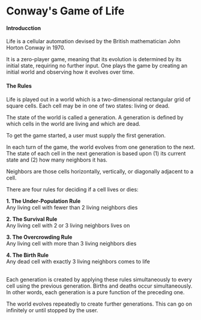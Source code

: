 # Conway's Game of Life

#### Introducction

Life is a cellular automation devised by the British mathematician John Horton Conway in 1970.<br>

It is a zero-player game, meaning that its evolution is determined by its initial state, requiring no further input. One plays the game by creating an initial world and observing how it evolves over time.<br>


#### The Rules

Life is played out in a world which is a two-dimensional rectangular grid of square cells. Each cell may be in one of two states: living or dead.<br>

The state of the world is called a generation. A generation is defined by which cells in the world are living and which are dead.<br>

To get the game started, a user must supply the first generation.<br>

In each turn of the game, the world evolves from one generation to the next. The state of each cell in the next generation is based upon (1) its current state and (2) how many neighbors it has.<br>

Neighbors are those cells horizontally, vertically, or diagonally adjacent to a cell.<br>

There are four rules for deciding if a cell lives or dies:<br>

**1. The Under-Population Rule**<br>
Any living cell with fewer than 2 living neighbors dies<br>

**2. The Survival Rule**<br>
Any living cell with 2 or 3 living neighbors lives on<br>

**3. The Overcrowding Rule**<br>
Any living cell with more than 3 living neighbors dies<br>

**4. The Birth Rule**<br>
Any dead cell with exactly 3 living neighbors comes to life<br><br>

Each generation is created by applying these rules simultaneously to every cell using the previous generation. Births and deaths occur simultaneously. In other words, each generation is a pure function of the preceding one.<br>

The world evolves repeatedly to create further generations. This can go on infinitely or until stopped by the user.<br>

